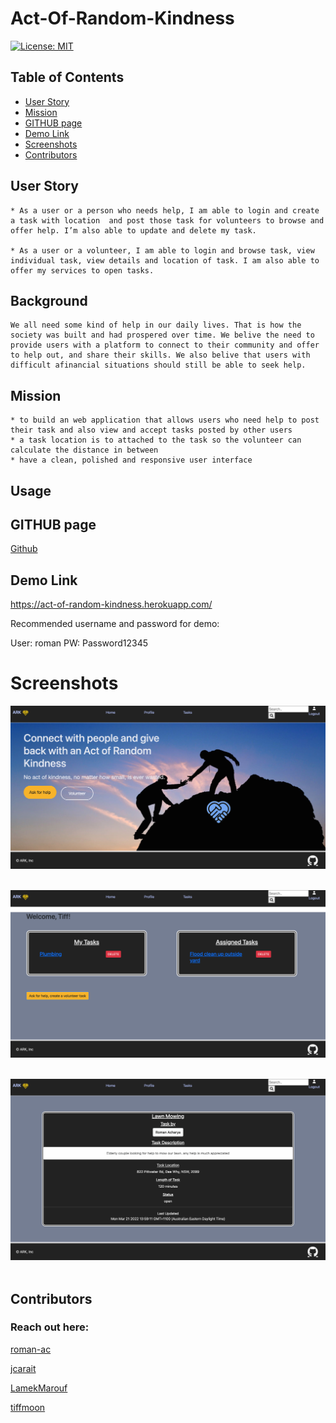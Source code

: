 
# Act-Of-Random-Kindness

[![License: MIT](https://img.shields.io/badge/License-MIT-yellow.svg)](https://opensource.org/licenses/MIT)

## Table of Contents
  * [User Story](#user-story)
  * [Mission](#mission)
  * [GITHUB page](#github-page)
  * [Demo Link](#demo-link)
  * [Screenshots](#screenshots)
  * [Contributors](#contributors)

## User Story

    * As a user or a person who needs help, I am able to login and create a task with location  and post those task for volunteers to browse and offer help. I’m also able to update and delete my task.

    * As a user or a volunteer, I am able to login and browse task, view individual task, view details and location of task. I am also able to offer my services to open tasks.

## Background

    We all need some kind of help in our daily lives. That is how the society was built and had prospered over time. We belive the need to provide users with a platform to connect to their community and offer to help out, and share their skills. We also belive that users with difficult afinancial situations should still be able to seek help.


## Mission
    * to build an web application that allows users who need help to post their task and also view and accept tasks posted by other users
    * a task location is to attached to the task so the volunteer can calculate the distance in between 
    * have a clean, polished and responsive user interface


## Usage



## GITHUB page

[Github](https://github.com/jcarait/act-of-random-kindness)

## Demo Link

https://act-of-random-kindness.herokuapp.com/

Recommended username and password for demo:

User: roman
PW: Password12345

# Screenshots

![screenshot](./assets/screenshot.png)
<br /> 
<br /> 

![screenshot](./assets/screenshot1.png)
<br /> 
<br /> 

![screenshot](./assets/screenshot2.png)
<br /> 
<br /> 


## Contributors
  ### Reach out here: 
  [roman-ac](https://github.com/roman-ac)

  [jcarait](https://github.com/jcarait)

  [LamekMarouf](https://github.com/LamekMarouf)
  
  [tiffmoon](https://github.com/tiffmoon)
